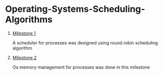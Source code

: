 # Operating-Systems-Scheduling-Algorithms

<ol>
<li> <a href = "https://github.com/SalmaSalem81/Operating-Systems-Scheduling-Algorithms/tree/main/milestone1">Milestone 1 </a>
<p>A scheduler for processes was designed using round robin scheduling algorithm</p>
</li>
  
  
<li> <a href = "https://github.com/SalmaSalem81/Operating-Systems-Scheduling-Algorithms/tree/main/milestone2">Milestone 2 </a>
<p>Os memory management for processes was done in this milestone</p>
</li>
</ol

